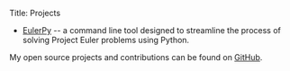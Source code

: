 Title: Projects

- [EulerPy](http://kevinyap.ca/EulerPy) -- a command line tool designed to streamline the process of solving Project Euler problems using Python.

My open source projects and contributions can be found on [GitHub](https://github.com/iKevinY).